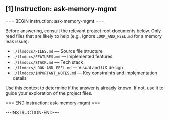 ## [1] Instruction: ask-memory-mgmt

=== BEGIN instruction: ask-memory-mgmt ===

Before answering, consult the relevant project root documents below. Only read files that are likely to help (e.g., ignore `LOOK_AND_FEEL.md` for a memory leak issue):

* `./llmdocs/FILES.md` — Source file structure
* `./llmdocs/FEATURES.md` — Implemented features
* `./llmdocs/STACK.md` — Tech stack
* `./llmdocs/LOOK_AND_FEEL.md` — Visual and UX design
* `./llmdocs/IMPORTANT_NOTES.md` — Key constraints and implementation details

Use this context to determine if the answer is already known. If not, use it to guide your exploration of the project files.

=== END instruction: ask-memory-mgmt ===

---INSTRUCTION-END---